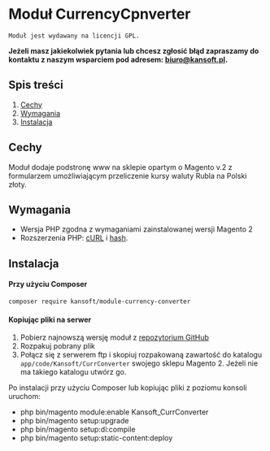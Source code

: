 # Moduł CurrencyCpnverter
``Moduł jest wydawany na licencji GPL.``

**Jeżeli masz jakiekolwiek pytania lub chcesz zgłosić błąd zapraszamy do kontaktu z naszym wsparciem pod adresem: biuro@kansoft.pl.**


## Spis treści

1. [Cechy](#cechy)
1. [Wymagania](#wymagania)
1. [Instalacja](#instalacja)



## Cechy
Moduł dodaje podstronę www na sklepie opartym o Magento v.2 z formularzem umożliwiającym przeliczenie kursy waluty Rubla na Polski złoty.


## Wymagania


* Wersja PHP zgodna z wymaganiami zainstalowanej wersji Magento 2
* Rozszerzenia PHP: [cURL][ext2] i [hash][ext3].

## Instalacja

#### Przy użyciu Composer
`composer require kansoft/module-currency-converter`

#### Kopiując pliki na serwer
1. Pobierz najnowszą wersję moduł z [repozytorium GitHub][ext1]
1. Rozpakuj pobrany plik
1. Połącz się z serwerem ftp i skopiuj rozpakowaną zawartość do katalogu `app/code/Kansoft/CurrConverter` swojego sklepu Magento 2. Jeżeli nie ma takiego katalogu utwórz go.

Po instalacji przy użyciu Composer lub kopiując pliki z poziomu konsoli uruchom:
   * php bin/magento module:enable Kansoft_CurrConverter
   * php bin/magento setup:upgrade
   * php bin/magento setup:di:compile
   * php bin/magento setup:static-content:deploy



<!--external links:-->
[ext1]: https://github.com/kansoft/currency-converter
[ext2]: http://php.net/manual/en/book.curl.php
[ext3]: http://php.net/manual/en/book.hash.php